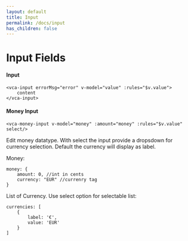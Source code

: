 ```yaml
---
layout: default
title: Input
permalink: /docs/input
has_children: false
---
```


# Input Fields


#### Input

```
<vca-input errorMsg="error" v-model="value" :rules="$v.value">
    content
</vca-input>
```

#### Money Input

```
<vca-money-input v-model="money" :amount="money" :rules="$v.value" select/>
```
Edit money datatype. With select the input provide a dropsdown for currency selection. Default the currency will display as label.

Money:
 ```
 money: {
     amount: 0, //int in cents
     currency: "EUR" //currenry tag
 }
```

List of Currency. Use select option for selectable list:
 ```
 currencies: [
     {
         label: '€',
         value: 'EUR'
     }
 ]
```
